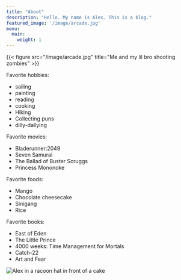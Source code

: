 ```yaml
---
title: "About"
description: "Hello. My name is Alex. This is a blog."
featured_image: '/image/arcade.jpg'
menu:
  main:
    weight: 1
---
```

{{< figure src="/image/arcade.jpg" title="Me and my lil bro shooting zombies" >}}

Favorite hobbies:
- sailing
- painting
- reading
- cooking
- Hiking
- Collecting puns
- dilly-dallying

Favorite movies:
- Bladerunner:2049
- Seven Samurai
- The Ballad of Buster Scruggs
- Princess Mononoke

Favorite foods:
- Mango
- Chocolate cheesecake
- Sinigang
- Rice

Favorite books:
- East of Eden
- The Little Prince
- 4000 weeks: Time Management for Mortals
- Catch-22
- Art and Fear

![Alex in a racoon hat in front of a cake](/image/birthday.jpg "A good birthday")